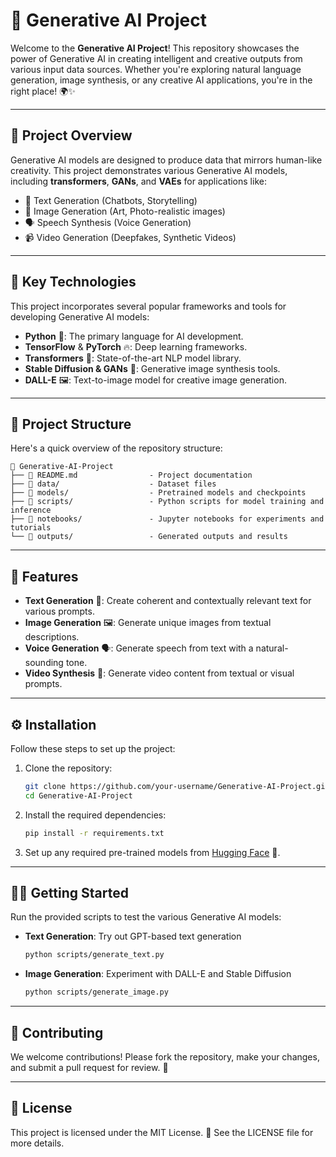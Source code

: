 

# 🤖 Generative AI Project

Welcome to the **Generative AI Project**! This repository showcases the power of Generative AI in creating intelligent and creative outputs from various input data sources. Whether you're exploring natural language generation, image synthesis, or any creative AI applications, you're in the right place! 🌍✨

---

## 🚀 Project Overview

Generative AI models are designed to produce data that mirrors human-like creativity. This project demonstrates various Generative AI models, including **transformers**, **GANs**, and **VAEs** for applications like:

- 📝 Text Generation (Chatbots, Storytelling)
- 🎨 Image Generation (Art, Photo-realistic images)
- 🗣️ Speech Synthesis (Voice Generation)
- 📹 Video Generation (Deepfakes, Synthetic Videos)

---

## 🧠 Key Technologies

This project incorporates several popular frameworks and tools for developing Generative AI models:

- **Python** 🐍: The primary language for AI development.
- **TensorFlow** & **PyTorch** 🔥: Deep learning frameworks.
- **Transformers** 🤗: State-of-the-art NLP model library.
- **Stable Diffusion & GANs** 🎨: Generative image synthesis tools.
- **DALL-E** 🖼️: Text-to-image model for creative image generation.

---

## 📂 Project Structure

Here's a quick overview of the repository structure:

```plaintext
📂 Generative-AI-Project
├── 📝 README.md                - Project documentation
├── 📁 data/                    - Dataset files
├── 📁 models/                  - Pretrained models and checkpoints
├── 📁 scripts/                 - Python scripts for model training and inference
├── 📁 notebooks/               - Jupyter notebooks for experiments and tutorials
└── 📁 outputs/                 - Generated outputs and results
```

---

## 🌟 Features

- **Text Generation** 📝: Create coherent and contextually relevant text for various prompts.
- **Image Generation** 🖼️: Generate unique images from textual descriptions.
- **Voice Generation** 🗣️: Generate speech from text with a natural-sounding tone.
- **Video Synthesis** 🎥: Generate video content from textual or visual prompts.

---

## ⚙️ Installation

Follow these steps to set up the project:

1. Clone the repository:
   ```bash
   git clone https://github.com/your-username/Generative-AI-Project.git
   cd Generative-AI-Project
   ```

2. Install the required dependencies:
   ```bash
   pip install -r requirements.txt
   ```

3. Set up any required pre-trained models from [Hugging Face](https://huggingface.co/models) 🤗.

---

## 🏃‍♂️ Getting Started

Run the provided scripts to test the various Generative AI models:

- **Text Generation**: Try out GPT-based text generation
  ```bash
  python scripts/generate_text.py
  ```

- **Image Generation**: Experiment with DALL-E and Stable Diffusion
  ```bash
  python scripts/generate_image.py
  ```

---

## 🤝 Contributing

We welcome contributions! Please fork the repository, make your changes, and submit a pull request for review. 🚀

---

## 📜 License

This project is licensed under the MIT License. 📜 See the LICENSE file for more details.
